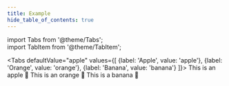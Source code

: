 ```yaml
---
title: Example
hide_table_of_contents: true
---
```


import Tabs from '@theme/Tabs';  
import TabItem from '@theme/TabItem';

<Tabs defaultValue="apple" values={[ {label: 'Apple', value: 'apple'}, {label: 'Orange', value: 'orange'}, {label: 'Banana', value: 'banana'} ]}>
<TabItem value="apple">
This is an apple 🍎
</TabItem>
<TabItem value="orange">
This is an orange 🍊
</TabItem>
<TabItem value="banana">
This is a banana 🍌
</TabItem>
</Tabs>
